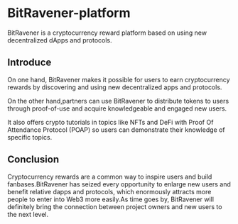 # BitRavener-platform

BitRavener is a cryptocurrency reward platform based on using new decentralized dApps and protocols.

## Introduce

On one hand, BitRavener makes it possible for users to earn cryptocurrency rewards by discovering and using new decentralized apps and protocols.

On the other hand,partners can use BitRavener to distribute tokens to users through proof-of-use and acquire knowledgeable and engaged new users. 

It also offers crypto tutorials in topics like NFTs and DeFi with Proof Of Attendance Protocol (POAP) so users can demonstrate their knowledge of specific topics.


## Conclusion

Cryptocurrency rewards are a common way to inspire users and build fanbases.BitRavener has seized every opportunity to enlarge new users and benefit relative dapps and protocols, which enormously attracts more people to enter into Web3 more easily.As time goes by, BitRavener will definitely bring the connection between project owners and new users to the next level.
